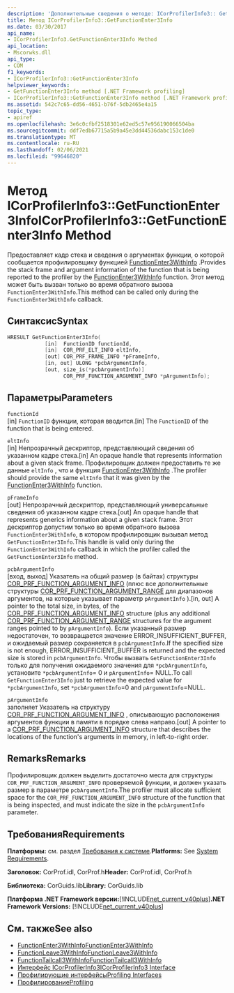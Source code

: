 ```yaml
---
description: 'Дополнительные сведения о методе: ICorProfilerInfo3:: GetFunctionEnter3Info'
title: Метод ICorProfilerInfo3::GetFunctionEnter3Info
ms.date: 03/30/2017
api_name:
- ICorProfilerInfo3.GetFunctionEnter3Info Method
api_location:
- Mscorwks.dll
api_type:
- COM
f1_keywords:
- ICorProfilerInfo3::GetFunctionEnter3Info
helpviewer_keywords:
- GetFunctionEnter3Info method [.NET Framework profiling]
- ICorProfilerInfo3::GetFunctionEnter3Info method [.NET Framework profiling]
ms.assetid: 542c7c65-dd56-4651-b76f-5db2465e4a15
topic_type:
- apiref
ms.openlocfilehash: 3e6c0cfbf2518301e62ed5c57e956190066504ba
ms.sourcegitcommit: ddf7edb67715a5b9a45e3dd44536dabc153c1de0
ms.translationtype: MT
ms.contentlocale: ru-RU
ms.lasthandoff: 02/06/2021
ms.locfileid: "99646820"
---
```

# <a name="icorprofilerinfo3getfunctionenter3info-method"></a><span data-ttu-id="8a9dc-103">Метод ICorProfilerInfo3::GetFunctionEnter3Info</span><span class="sxs-lookup"><span data-stu-id="8a9dc-103">ICorProfilerInfo3::GetFunctionEnter3Info Method</span></span>

<span data-ttu-id="8a9dc-104">Предоставляет кадр стека и сведения о аргументах функции, о которой сообщается профилировщику функцией [FunctionEnter3WithInfo](functionenter3withinfo-function.md) .</span><span class="sxs-lookup"><span data-stu-id="8a9dc-104">Provides the stack frame and argument information of the function that is being reported to the profiler by the [FunctionEnter3WithInfo](functionenter3withinfo-function.md) function.</span></span> <span data-ttu-id="8a9dc-105">Этот метод может быть вызван только во время обратного вызова `FunctionEnter3WithInfo`.</span><span class="sxs-lookup"><span data-stu-id="8a9dc-105">This method can be called only during the `FunctionEnter3WithInfo` callback.</span></span>  
  
## <a name="syntax"></a><span data-ttu-id="8a9dc-106">Синтаксис</span><span class="sxs-lookup"><span data-stu-id="8a9dc-106">Syntax</span></span>  
  
```cpp  
HRESULT GetFunctionEnter3Info(  
            [in]  FunctionID functionId,
            [in]  COR_PRF_ELT_INFO eltInfo,  
            [out] COR_PRF_FRAME_INFO *pFrameInfo,  
            [in, out] ULONG *pcbArgumentInfo,  
            [out, size_is(*pcbArgumentInfo)]  
                  COR_PRF_FUNCTION_ARGUMENT_INFO *pArgumentInfo);  
```  
  
## <a name="parameters"></a><span data-ttu-id="8a9dc-107">Параметры</span><span class="sxs-lookup"><span data-stu-id="8a9dc-107">Parameters</span></span>  

 `functionId`  
 <span data-ttu-id="8a9dc-108">[in] `FunctionID` функции, которая вводится.</span><span class="sxs-lookup"><span data-stu-id="8a9dc-108">[in] The `FunctionID` of the function that is being entered.</span></span>  
  
 `eltInfo`  
 <span data-ttu-id="8a9dc-109">[in] Непрозрачный дескриптор, представляющий сведения об указанном кадре стека.</span><span class="sxs-lookup"><span data-stu-id="8a9dc-109">[in] An opaque handle that represents information about a given stack frame.</span></span> <span data-ttu-id="8a9dc-110">Профилировщик должен предоставить те же данные `eltInfo` , что и функция [FunctionEnter3WithInfo](functionenter3withinfo-function.md) .</span><span class="sxs-lookup"><span data-stu-id="8a9dc-110">The profiler should provide the same `eltInfo` that it was given by the [FunctionEnter3WithInfo](functionenter3withinfo-function.md) function.</span></span>  
  
 `pFrameInfo`  
 <span data-ttu-id="8a9dc-111">[out] Непрозрачный дескриптор, представляющий универсальные сведения об указанном кадре стека.</span><span class="sxs-lookup"><span data-stu-id="8a9dc-111">[out] An opaque handle that represents generics information about a given stack frame.</span></span> <span data-ttu-id="8a9dc-112">Этот дескриптор допустим только во время обратного вызова `FunctionEnter3WithInfo`, в котором профилировщик вызывал метод `GetFunctionEnter3Info`.</span><span class="sxs-lookup"><span data-stu-id="8a9dc-112">This handle is valid only during the `FunctionEnter3WithInfo` callback in which the profiler called the `GetFunctionEnter3Info` method.</span></span>  
  
 `pcbArgumentInfo`  
 <span data-ttu-id="8a9dc-113">[вход, выход] Указатель на общий размер (в байтах) структуры [COR_PRF_FUNCTION_ARGUMENT_INFO](cor-prf-function-argument-info-structure.md) (плюс все дополнительные структуры [COR_PRF_FUNCTION_ARGUMENT_RANGE](cor-prf-function-argument-range-structure.md) для диапазонов аргументов, на которые указывает параметр `pArgumentInfo` ).</span><span class="sxs-lookup"><span data-stu-id="8a9dc-113">[in, out] A pointer to the total size, in bytes, of the [COR_PRF_FUNCTION_ARGUMENT_INFO](cor-prf-function-argument-info-structure.md) structure (plus any additional [COR_PRF_FUNCTION_ARGUMENT_RANGE](cor-prf-function-argument-range-structure.md) structures for the argument ranges pointed to by `pArgumentInfo`).</span></span> <span data-ttu-id="8a9dc-114">Если указанный размер недостаточен, то возвращается значение ERROR_INSUFFICIENT_BUFFER, и ожидаемый размер сохраняется в `pcbArgumentInfo`.</span><span class="sxs-lookup"><span data-stu-id="8a9dc-114">If the specified size is not enough, ERROR_INSUFFICIENT_BUFFER is returned and the expected size is stored in `pcbArgumentInfo`.</span></span> <span data-ttu-id="8a9dc-115">Чтобы вызвать `GetFunctionEnter3Info` только для получения ожидаемого значения для `*pcbArgumentInfo`, установите `*pcbArgumentInfo`= 0 и `pArgumentInfo`= NULL.</span><span class="sxs-lookup"><span data-stu-id="8a9dc-115">To call `GetFunctionEnter3Info` just to retrieve the expected value for `*pcbArgumentInfo`, set `*pcbArgumentInfo`=0 and `pArgumentInfo`=NULL.</span></span>  
  
 `pArgumentInfo`  
 <span data-ttu-id="8a9dc-116">заполняет Указатель на структуру [COR_PRF_FUNCTION_ARGUMENT_INFO](cor-prf-function-argument-info-structure.md) , описывающую расположения аргументов функции в памяти в порядке слева направо.</span><span class="sxs-lookup"><span data-stu-id="8a9dc-116">[out] A pointer to a [COR_PRF_FUNCTION_ARGUMENT_INFO](cor-prf-function-argument-info-structure.md) structure that describes the locations of the function's arguments in memory, in left-to-right order.</span></span>  
  
## <a name="remarks"></a><span data-ttu-id="8a9dc-117">Remarks</span><span class="sxs-lookup"><span data-stu-id="8a9dc-117">Remarks</span></span>  

 <span data-ttu-id="8a9dc-118">Профилировщик должен выделить достаточно места для структуры `COR_PRF_FUNCTION_ARGUMENT_INFO` проверяемой функции, и должен указать размер в параметре `pcbArgumentInfo`.</span><span class="sxs-lookup"><span data-stu-id="8a9dc-118">The profiler must allocate sufficient space for the `COR_PRF_FUNCTION_ARGUMENT_INFO` structure of the function that is being inspected, and must indicate the size in the `pcbArgumentInfo` parameter.</span></span>  
  
## <a name="requirements"></a><span data-ttu-id="8a9dc-119">Требования</span><span class="sxs-lookup"><span data-stu-id="8a9dc-119">Requirements</span></span>  

 <span data-ttu-id="8a9dc-120">**Платформы:** см. раздел [Требования к системе](../../get-started/system-requirements.md).</span><span class="sxs-lookup"><span data-stu-id="8a9dc-120">**Platforms:** See [System Requirements](../../get-started/system-requirements.md).</span></span>  
  
 <span data-ttu-id="8a9dc-121">**Заголовок:** CorProf.idl, CorProf.h</span><span class="sxs-lookup"><span data-stu-id="8a9dc-121">**Header:** CorProf.idl, CorProf.h</span></span>  
  
 <span data-ttu-id="8a9dc-122">**Библиотека:** CorGuids.lib</span><span class="sxs-lookup"><span data-stu-id="8a9dc-122">**Library:** CorGuids.lib</span></span>  
  
 <span data-ttu-id="8a9dc-123">**Платформа .NET Framework версии:**[!INCLUDE[net_current_v40plus](../../../../includes/net-current-v40plus-md.md)]</span><span class="sxs-lookup"><span data-stu-id="8a9dc-123">**.NET Framework Versions:** [!INCLUDE[net_current_v40plus](../../../../includes/net-current-v40plus-md.md)]</span></span>  
  
## <a name="see-also"></a><span data-ttu-id="8a9dc-124">См. также</span><span class="sxs-lookup"><span data-stu-id="8a9dc-124">See also</span></span>

- [<span data-ttu-id="8a9dc-125">FunctionEnter3WithInfo</span><span class="sxs-lookup"><span data-stu-id="8a9dc-125">FunctionEnter3WithInfo</span></span>](functionenter3withinfo-function.md)
- [<span data-ttu-id="8a9dc-126">FunctionLeave3WithInfo</span><span class="sxs-lookup"><span data-stu-id="8a9dc-126">FunctionLeave3WithInfo</span></span>](functionleave3withinfo-function.md)
- [<span data-ttu-id="8a9dc-127">FunctionTailcall3WithInfo</span><span class="sxs-lookup"><span data-stu-id="8a9dc-127">FunctionTailcall3WithInfo</span></span>](functiontailcall3withinfo-function.md)
- [<span data-ttu-id="8a9dc-128">Интерфейс ICorProfilerInfo3</span><span class="sxs-lookup"><span data-stu-id="8a9dc-128">ICorProfilerInfo3 Interface</span></span>](icorprofilerinfo3-interface.md)
- [<span data-ttu-id="8a9dc-129">Профилирующие интерфейсы</span><span class="sxs-lookup"><span data-stu-id="8a9dc-129">Profiling Interfaces</span></span>](profiling-interfaces.md)
- [<span data-ttu-id="8a9dc-130">Профилирование</span><span class="sxs-lookup"><span data-stu-id="8a9dc-130">Profiling</span></span>](index.md)
